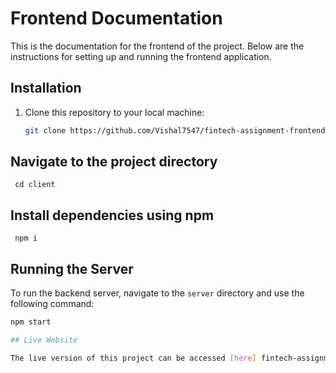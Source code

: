 # Frontend Documentation

This is the documentation for the frontend of the project. Below are the instructions for setting up and running the frontend application.

## Installation

1. Clone this repository to your local machine:

   ```bash
   git clone https://github.com/Vishal7547/fintech-assignment-frontend.git

## Navigate to the project directory
     cd client
## Install dependencies using npm
     npm i
## Running the Server

To run the backend server, navigate to the `server` directory and use the following command:

```bash
npm start

## Live Website

The live version of this project can be accessed [here] fintech-assignment-frontend.vercel.app
     

   
